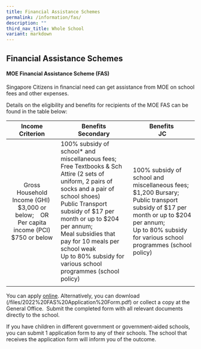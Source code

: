 ```yaml
---
title: Financial Assistance Schemes
permalink: /information/fas/
description: ""
third_nav_title: Whole School
variant: markdown
---
```

## Financial Assistance Schemes

#### MOE Financial Assistance Scheme (FAS)

Singapore Citizens in financial need can get assistance from MOE on school fees and other expenses.

Details on the eligibility and benefits for recipients of the MOE FAS can be found in the table below:

|  Income Criterion |  Benefits <br>Secondary |  Benefits&nbsp;<br>JC |
|:---:|---|---|
| Gross Household Income (GHI)&nbsp; $3,000 or below;&nbsp; &nbsp; OR<br> Per capita income (PCI) $750 or below | 100% subsidy of school* and miscellaneous fees; <br> Free Textbooks &amp; Sch Attire (2 sets of uniform, 2 pairs of socks and a pair of school shoes)<br> Public Transport subsidy of $17 per month or up to $204 per annum; <br> Meal subsidies that pay for 10 meals per school weak<br> Up to 80% subsidy for various school programmes (school policy) | 100% subsidy of school and miscellaneous fees; <br> $1,200 Bursary;  <br> Public transport subsidy of $17 per month or up to $204 per annum; <br> Up to 80% subsidy for various school programmes (school policy) |
|  |  |  |

You can apply [online](https://go.gov.sg/moe-efas). Alternatively, you can download (/files/2022%20FAS%20Application%20Form.pdf) or collect a copy at the General Office.&nbsp; Submit the completed form with all relevant documents directly to the school.

If you have children in different government or government-aided schools, you can submit 1 application form to any of their schools. The school that receives the application form will inform you of the outcome.